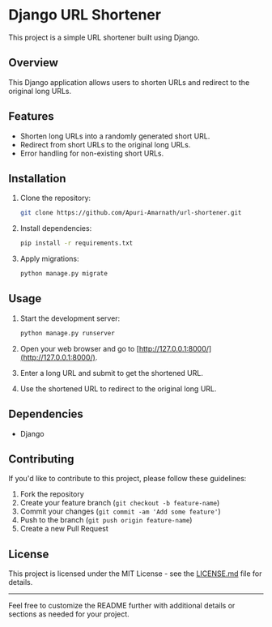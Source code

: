 # Django URL Shortener

This project is a simple URL shortener built using Django.

## Overview

This Django application allows users to shorten URLs and redirect to the original long URLs.

## Features

- Shorten long URLs into a randomly generated short URL.
- Redirect from short URLs to the original long URLs.
- Error handling for non-existing short URLs.

## Installation

1. Clone the repository:

   ```bash
   git clone https://github.com/Apuri-Amarnath/url-shortener.git
   ```

2. Install dependencies:

   ```bash
   pip install -r requirements.txt
   ```

3. Apply migrations:

   ```bash
   python manage.py migrate
   ```

## Usage

1. Start the development server:

   ```bash
   python manage.py runserver
   ```

2. Open your web browser and go to [http://127.0.0.1:8000/](http://127.0.0.1:8000/).

3. Enter a long URL and submit to get the shortened URL.

4. Use the shortened URL to redirect to the original long URL.

## Dependencies

- Django

## Contributing

If you'd like to contribute to this project, please follow these guidelines:

1. Fork the repository
2. Create your feature branch (`git checkout -b feature-name`)
3. Commit your changes (`git commit -am 'Add some feature'`)
4. Push to the branch (`git push origin feature-name`)
5. Create a new Pull Request

## License

This project is licensed under the MIT License - see the [LICENSE.md](LICENSE.md) file for details.

---

Feel free to customize the README further with additional details or sections as needed for your project.
